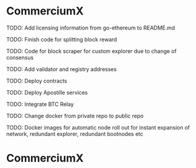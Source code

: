 # CommerciumX
TODO: Add licensing information from go-ethereum to README.md

TODO: Finish code for splitting block reward

TODO: Code for block scraper for custom explorer due to change of consensus

TODO: Add validator and registry addresses

TODO: Deploy contracts

TODO: Deploy Apostille services

TODO: Integrate BTC Relay

TODO: Change docker from private repo to public repo

TODO: Docker images for automatic node roll out for instant expansion of network, redundant explorer, redundant bootnodes etc

# CommerciumX
